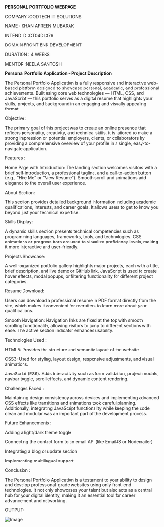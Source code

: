 **PERSONAL PORTFOLIO WEBPAGE**

COMPANY :CODTECH IT SOLUTIONS

NAME : KHAN AFREEN MUBARAK

INTEND ID :CT04DL376

DOMAIN:FRONT END DEVELOPMENT

DURATION : 4 WEEKS

MENTOR :NEELA SANTOSH

**Personal Portfolio Application – Project Description**

The Personal Portfolio Application is a fully responsive and interactive web-based platform designed to showcase personal, academic, and professional achievements. Built using core web technologies — HTML, CSS, and JavaScript — this portfolio serves as a digital resume that highlights your skills, projects, and background in an engaging and visually appealing format.

Objective :

The primary goal of this project was to create an online presence that reflects personality, creativity, and technical skills. It is tailored to make a strong impression on potential employers, clients, or collaborators by providing a comprehensive overview of your profile in a single, easy-to-navigate application.

Features :

Home Page with Introduction:
The landing section welcomes visitors with a brief self-introduction, a professional tagline, and a call-to-action button (e.g., “Hire Me” or “View Resume”). Smooth scroll and animations add elegance to the overall user experience. 

About Section:

This section provides detailed background information including academic qualifications, interests, and career goals. It allows users to get to know you beyond just your technical expertise.

Skills Display:

A dynamic skills section presents technical competencies such as programming languages, frameworks, tools, and technologies. CSS animations or progress bars are used to visualize proficiency levels, making it more interactive and user-friendly.

Projects Showcase:

A well-organized portfolio gallery highlights major projects, each with a title, brief description, and live demo or GitHub link. JavaScript is used to create hover effects, modal popups, or filtering functionality for different project categories.

Resume Download:

Users can download a professional resume in PDF format directly from the site, which makes it convenient for recruiters to learn more about your qualifications.

Smooth Navigation:
Navigation links are fixed at the top with smooth scrolling functionality, allowing visitors to jump to different sections with ease. The active section indicator enhances usability.

Technologies Used :

HTML5: Provides the structure and semantic layout of the website.

CSS3: Used for styling, layout design, responsive adjustments, and visual animations.

JavaScript (ES6): Adds interactivity such as form validation, project modals, navbar toggle, scroll effects, and dynamic content rendering.

Challenges Faced :

Maintaining design consistency across devices and implementing advanced CSS effects like transitions and animations took careful planning. Additionally, integrating JavaScript functionality while keeping the code clean and modular was an important part of the development process.

Future Enhancements :

Adding a light/dark theme toggle

Connecting the contact form to an email API (like EmailJS or Nodemailer)

Integrating a blog or update section

Implementing multilingual support

Conclusion :

The Personal Portfolio Application is a testament to your ability to design and develop professional-grade websites using only front-end technologies. It not only showcases your talent but also acts as a central hub for your digital identity, making it an essential tool for career advancement and networking.

OUTPUT:

![Image](https://github.com/user-attachments/assets/45505ccf-aede-4b9a-8ba0-fd8665dbec9a)

